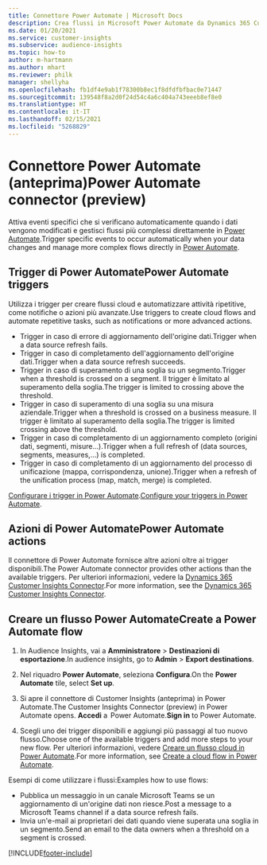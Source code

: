 ```yaml
---
title: Connettore Power Automate | Microsoft Docs
description: Crea flussi in Microsoft Power Automate da Dynamics 365 Customer Insights.
ms.date: 01/20/2021
ms.service: customer-insights
ms.subservice: audience-insights
ms.topic: how-to
author: m-hartmann
ms.author: mhart
ms.reviewer: philk
manager: shellyha
ms.openlocfilehash: fb1df4e9ab1f78300b8ec1f8dfdfbfbac0e71447
ms.sourcegitcommit: 139548f8a2d0f24d54c4a6c404a743eeeb8ef8e0
ms.translationtype: HT
ms.contentlocale: it-IT
ms.lasthandoff: 02/15/2021
ms.locfileid: "5268829"
---
```

# <a name="power-automate-connector-preview"></a><span data-ttu-id="d397f-103">Connettore Power Automate (anteprima)</span><span class="sxs-lookup"><span data-stu-id="d397f-103">Power Automate connector (preview)</span></span>

<span data-ttu-id="d397f-104">Attiva eventi specifici che si verificano automaticamente quando i dati vengono modificati e gestisci flussi più complessi direttamente in [Power Automate](https://flow.microsoft.com/).</span><span class="sxs-lookup"><span data-stu-id="d397f-104">Trigger specific events to occur automatically when your data changes and manage more complex flows directly in [Power Automate](https://flow.microsoft.com/).</span></span>

## <a name="power-automate-triggers"></a><span data-ttu-id="d397f-105">Trigger di Power Automate</span><span class="sxs-lookup"><span data-stu-id="d397f-105">Power Automate triggers</span></span>

<span data-ttu-id="d397f-106">Utilizza i trigger per creare flussi cloud e automatizzare attività ripetitive, come notifiche o azioni più avanzate.</span><span class="sxs-lookup"><span data-stu-id="d397f-106">Use triggers to create cloud flows and automate repetitive tasks, such as notifications or more advanced actions.</span></span> 

- <span data-ttu-id="d397f-107">Trigger in caso di errore di aggiornamento dell'origine dati.</span><span class="sxs-lookup"><span data-stu-id="d397f-107">Trigger when a data source refresh fails.</span></span> 
- <span data-ttu-id="d397f-108">Trigger in caso di completamento dell'aggiornamento dell'origine dati.</span><span class="sxs-lookup"><span data-stu-id="d397f-108">Trigger when a data source refresh succeeds.</span></span>
- <span data-ttu-id="d397f-109">Trigger in caso di superamento di una soglia su un segmento.</span><span class="sxs-lookup"><span data-stu-id="d397f-109">Trigger when a threshold is crossed on a segment.</span></span> <span data-ttu-id="d397f-110">Il trigger è limitato al superamento della soglia.</span><span class="sxs-lookup"><span data-stu-id="d397f-110">The trigger is limited to crossing above the threshold.</span></span>
- <span data-ttu-id="d397f-111">Trigger in caso di superamento di una soglia su una misura aziendale.</span><span class="sxs-lookup"><span data-stu-id="d397f-111">Trigger when a threshold is crossed on a business measure.</span></span> <span data-ttu-id="d397f-112">Il trigger è limitato al superamento della soglia.</span><span class="sxs-lookup"><span data-stu-id="d397f-112">The trigger is limited crossing above the threshold.</span></span>
- <span data-ttu-id="d397f-113">Trigger in caso di completamento di un aggiornamento completo (origini dati, segmenti, misure...).</span><span class="sxs-lookup"><span data-stu-id="d397f-113">Trigger when a full refresh of (data sources, segments, measures,...) is completed.</span></span>
- <span data-ttu-id="d397f-114">Trigger in caso di completamento di un aggiornamento del processo di unificazione (mappa, corrispondenza, unione).</span><span class="sxs-lookup"><span data-stu-id="d397f-114">Trigger when a refresh of the unification process (map, match, merge) is completed.</span></span>

<span data-ttu-id="d397f-115">[Configurare i trigger in Power Automate](https://flow.microsoft.com/connectors/shared_customerinsights/dynamics-365-customer-insights-connector/).</span><span class="sxs-lookup"><span data-stu-id="d397f-115">[Configure your triggers in Power Automate](https://flow.microsoft.com/connectors/shared_customerinsights/dynamics-365-customer-insights-connector/).</span></span>

## <a name="power-automate-actions"></a><span data-ttu-id="d397f-116">Azioni di Power Automate</span><span class="sxs-lookup"><span data-stu-id="d397f-116">Power Automate actions</span></span>
<span data-ttu-id="d397f-117">Il connettore di Power Automate fornisce altre azioni oltre ai trigger disponibili.</span><span class="sxs-lookup"><span data-stu-id="d397f-117">The Power Automate connector provides other actions than the available triggers.</span></span> <span data-ttu-id="d397f-118">Per ulteriori informazioni, vedere la [Dynamics 365 Customer Insights Connector](https://docs.microsoft.com/connectors/customerinsights/).</span><span class="sxs-lookup"><span data-stu-id="d397f-118">For more information, see the [Dynamics 365 Customer Insights Connector](https://docs.microsoft.com/connectors/customerinsights/).</span></span>

## <a name="create-a-power-automate-flow"></a><span data-ttu-id="d397f-119">Creare un flusso Power Automate</span><span class="sxs-lookup"><span data-stu-id="d397f-119">Create a Power Automate flow</span></span>

1. <span data-ttu-id="d397f-120">In Audience Insights, vai a **Amministratore** > **Destinazioni di esportazione**.</span><span class="sxs-lookup"><span data-stu-id="d397f-120">In audience insights, go to **Admin** > **Export destinations**.</span></span>

1. <span data-ttu-id="d397f-121">Nel riquadro **Power Automate**, seleziona **Configura**.</span><span class="sxs-lookup"><span data-stu-id="d397f-121">On the **Power Automate** tile, select **Set up**.</span></span>

1. <span data-ttu-id="d397f-122">Si apre il connettore di Customer Insights (anteprima) in Power Automate.</span><span class="sxs-lookup"><span data-stu-id="d397f-122">The Customer Insights Connector (preview) in Power Automate opens.</span></span> <span data-ttu-id="d397f-123">**Accedi** a  Power Automate.</span><span class="sxs-lookup"><span data-stu-id="d397f-123">**Sign in** to Power Automate.</span></span>

1. <span data-ttu-id="d397f-124">Scegli uno dei trigger disponibili e aggiungi più passaggi al tuo nuovo flusso.</span><span class="sxs-lookup"><span data-stu-id="d397f-124">Choose one of the available triggers and add more steps to your new flow.</span></span> <span data-ttu-id="d397f-125">Per ulteriori informazioni, vedere [Creare un flusso cloud in Power Automate](https://docs.microsoft.com/power-automate/get-started-logic-flow).</span><span class="sxs-lookup"><span data-stu-id="d397f-125">For more information, see [Create a cloud flow in Power Automate](https://docs.microsoft.com/power-automate/get-started-logic-flow).</span></span>

<span data-ttu-id="d397f-126">Esempi di come utilizzare i flussi:</span><span class="sxs-lookup"><span data-stu-id="d397f-126">Examples how to use flows:</span></span> 
- <span data-ttu-id="d397f-127">Pubblica un messaggio in un canale Microsoft Teams se un aggiornamento di un'origine dati non riesce.</span><span class="sxs-lookup"><span data-stu-id="d397f-127">Post a message to a Microsoft Teams channel if a data source refresh fails.</span></span> 
- <span data-ttu-id="d397f-128">Invia un'e-mail ai proprietari dei dati quando viene superata una soglia in un segmento.</span><span class="sxs-lookup"><span data-stu-id="d397f-128">Send an email to the data owners when a threshold on a segment is crossed.</span></span>



[!INCLUDE[footer-include](../includes/footer-banner.md)]